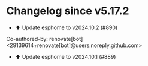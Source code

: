 # Changelog since v5.17.2
- ⬆️ Update esphome to v2024.10.2 (#890)

Co-authored-by: renovate[bot] <29139614+renovate[bot]@users.noreply.github.com> 
- ⬆️ Update esphome to v2024.10.1 (#889) 
